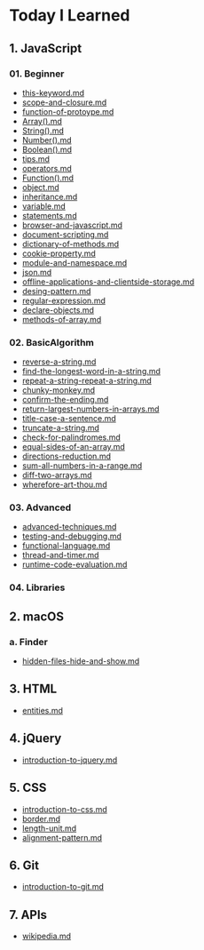# Today I Learned


## 1. JavaScript

### 01. Beginner
- [this-keyword.md](http://til.wiki.dev/JavaScript/Beginner/this-keyword)
- [scope-and-closure.md](http://til.wiki.dev/JavaScript/Beginner/scope-and-closure)
- [function-of-protoype.md](http://til.wiki.dev/JavaScript/Beginner/function-of-protoype)
- [Array().md](http://til.wiki.dev/JavaScript/Beginner/Array())
- [String().md](http://til.wiki.dev/JavaScript/Beginner/String())
- [Number().md](http://til.wiki.dev/JavaScript/Beginner/Number())
- [Boolean().md](http://til.wiki.dev/JavaScript/Beginner/Boolean())
- [tips.md](http://til.wiki.dev/JavaScript/Beginner/tips)
- [operators.md](http://til.wiki.dev/JavaScript/Beginner/operators)
- [Function().md](http://til.wiki.dev/JavaScript/Beginner/Function())
- [object.md](http://til.wiki.dev/JavaScript/Beginner/object)
- [inheritance.md](http://til.wiki.dev/JavaScript/Beginner/inheritance)
- [variable.md](http://til.wiki.dev/JavaScript/Beginner/variable)
- [statements.md](http://til.wiki.dev/JavaScript/Beginner/statements)
- [browser-and-javascript.md](http://til.wiki.dev/JavaScript/Beginner/browser-and-javascript)
- [document-scripting.md](http://til.wiki.dev/JavaScript/Beginner/document-scripting)
- [dictionary-of-methods.md](http://til.wiki.dev/JavaScript/Beginner/dictionary-of-methods)
- [cookie-property.md](http://til.wiki.dev/JavaScript/Beginner/cookie-property)
- [module-and-namespace.md](http://til.wiki.dev/JavaScript/Beginner/module-and-namespace)
- [json.md](http://til.wiki.dev/JavaScript/Beginner/json)
- [offline-applications-and-clientside-storage.md](http://til.wiki.dev/JavaScript/Beginner/offline-applications-and-clientside-storage)
- [desing-pattern.md](http://til.wiki.dev/JavaScript/Beginner/design-pattern)
- [regular-expression.md](http://til.wiki.dev/JavaScript/Beginner/regular-expression)
- [declare-objects.md](http://til.wiki.dev/JavaScript/Beginner/declare-objects)
- [methods-of-array.md](http://til.wiki.dev/JavaScript/Beginner/methods-of-array)

### 02. BasicAlgorithm
- [reverse-a-string.md](http://til.wiki.dev/JavaScript/BasicAlgorithm/reverse-a-string)
- [find-the-longest-word-in-a-string.md](http://til.wiki.dev/JavaScript/BasicAlgorithm/find-the-longest-word-in-a-string)
- [repeat-a-string-repeat-a-string.md](http://til.wiki.dev/JavaScript/BasicAlgorithm/repeat-a-string-repeat-a-string)
- [chunky-monkey.md](http://til.wiki.dev/JavaScript/BasicAlgorithm/chunky-monkey)
- [confirm-the-ending.md](http://til.wiki.dev/JavaScript/BasicAlgorithm/confirm-the-ending)
- [return-largest-numbers-in-arrays.md](http://til.wiki.dev/JavaScript/BasicAlgorithm/return-largest-numbers-in-arrays)
- [title-case-a-sentence.md](http://til.wiki.dev/JavaScript/BasicAlgorithm/title-case-a-sentence)
- [truncate-a-string.md](http://til.wiki.dev/JavaScript/BasicAlgorithm/truncate-a-string)
- [check-for-palindromes.md](http://til.wiki.dev/JavaScript/BasicAlgorithm/check-for-palindromes)
- [equal-sides-of-an-array.md](http://til.wiki.dev/JavaScript/BasicAlgorithm/equal-sides-of-an-array)
- [directions-reduction.md](http://til.wiki.dev/JavaScript/BasicAlgorithm/directions-reduction)
- [sum-all-numbers-in-a-range.md](http://til.wiki.dev/JavaScript/BasicAlgorithm/sum-all-numbers-in-a-range)
- [diff-two-arrays.md](http://til.wiki.dev/JavaScript/BasicAlgorithm/diff-two-arrays)
- [wherefore-art-thou.md](http://til.wiki.dev/JavaScript/BasicAlgorithm/wherefore-art-thou)

### 03. Advanced
- [advanced-techniques.md](http://til.wiki.dev/JavaScript/Advanced/advanced-techniques)
- [testing-and-debugging.md](http://til.wiki.dev/JavaScript/Advanced/testing-and-debugging)
- [functional-language.md](http://til.wiki.dev/JavaScript/Advanced/functional-language)
- [thread-and-timer.md](http://til.wiki.dev/JavaScript/Advanced/thread-and-timer)
- [runtime-code-evaluation.md](http://til.wiki.dev/JavaScript/Advanced/runtime-code-evaluation)

### 04. Libraries


## 2. macOS

###  a. Finder
- [hidden-files-hide-and-show.md](http://til.wiki.dev/macOS/Finder/hidden-files-hide-and-show)


## 3. HTML
- [entities.md](http://til.wiki.dev/HTML/entities)


## 4. jQuery
- [introduction-to-jquery.md](http://til.wiki.dev/jQuery/introduction-to-jquery)


## 5. CSS
- [introduction-to-css.md](http://til.wiki.dev/CSS/introduction-to-css)
- [border.md](http://til.wiki.dev/CSS/border)
- [length-unit.md](http://til.wiki.dev/CSS/length-unit)
- [alignment-pattern.md](http://til.wiki.dev/CSS/alignment-pattern)


## 6. Git
- [introduction-to-git.md](http://til.wiki.dev/Git/introduction-to-git)


## 7. APIs
- [wikipedia.md](http://til.wiki.dev/APIs/wikipedia)
